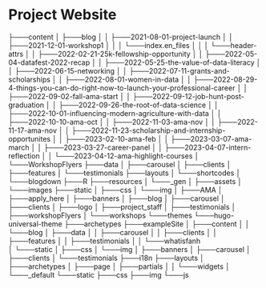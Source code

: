 # Project Website





├───content
│   ├───blog
│   │   ├───2021-08-01-project-launch
│   │   ├───2021-12-01-workshop1
│   │   │   └───index.en_files
│   │   │       └───header-attrs
│   │   ├───2022-02-21-25k-fellowship-opportunity
│   │   ├───2022-05-04-datafest-2022-recap
│   │   ├───2022-05-25-the-value-of-data-literacy
│   │   ├───2022-06-15-networking
│   │   ├───2022-07-11-grants-and-scholarships
│   │   ├───2022-08-01-women-in-data
│   │   ├───2022-08-29-4-things-you-can-do-right-now-to-launch-your-professional-career
│   │   ├───2022-09-02-fall-ama-start
│   │   ├───2022-09-12-job-hunt-post-graduation
│   │   ├───2022-09-26-the-root-of-data-science
│   │   ├───2022-10-01-influencing-modern-agriculture-with-data
│   │   ├───2022-10-10-ama-oct
│   │   ├───2022-11-03-ama-nov
│   │   ├───2022-11-17-ama-nov
│   │   ├───2022-11-23-scholarship-and-internship-opportunites
│   │   ├───2023-02-10-ama-feb
│   │   ├───2023-03-07-ama-march
│   │   ├───2023-03-27-career-panel
│   │   ├───2023-04-07-intern-reflection
│   │   └───2023-04-12-ama-highlight-courses
│   └───WorkshopFlyers
├───data
│   ├───carousel
│   ├───clients
│   ├───features
│   └───testimonials
├───layouts
│   └───shortcodes
│       └───blogdown
├───R
├───resources
│   └───_gen
│       ├───assets
│       └───images
├───static
│   ├───css
│   └───img
│       ├───AMA
│       ├───apply_here
│       ├───banners
│       ├───blog
│       ├───carousel
│       ├───clients
│       ├───logo
│       ├───project_staff
│       ├───testimonials
│       ├───workshopFlyers
│       └───workshops
└───themes
    └───hugo-universal-theme
        ├───archetypes
        ├───exampleSite
        │   ├───content
        │   │   └───blog
        │   ├───data
        │   │   ├───carousel
        │   │   ├───clients
        │   │   ├───features
        │   │   ├───testimonials
        │   │   └───whatisfanh        
        │   └───static
        │       ├───css
        │       └───img
        │           ├───banners
        │           ├───carousel
        │           ├───clients
        │           └───testimonials
        ├───i18n
        ├───layouts
        │   ├───archetypes
        │   ├───page
        │   ├───partials
        │   │   └───widgets
        │   └───_default
        └───static
            ├───css
            ├───img
            └───js